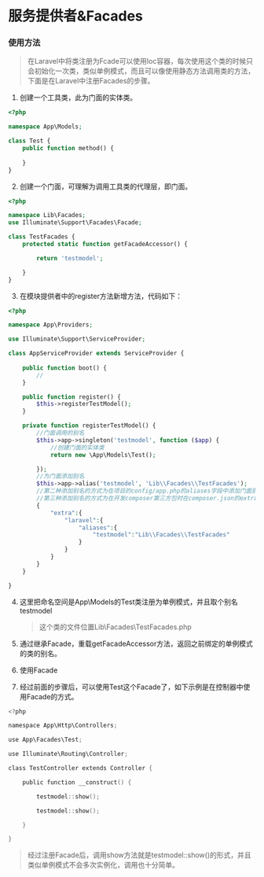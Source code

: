# 服务提供者&Facades

### 使用方法

> 在Laravel中将类注册为Fcade可以使用Ioc容器，每次使用这个类的时候只会初始化一次类，类似单例模式，而且可以像使用静态方法调用类的方法，下面是在Laravel中注册Facades的步骤。

1. 创建一个工具类，此为门面的实体类。

```php
<?php

namespace App\Models;

class Test {
    public function method() {
        
    }
}
```

2. 创建一个门面，可理解为调用工具类的代理层，即门面。

```php
<?php

namespace Lib\Facades;
use Illuminate\Support\Facades\Facade;

class TestFacades {
    protected static function getFacadeAccessor() {

    	return 'testmodel';

    }
}

```

3. 在模块提供者中的register方法新增方法，代码如下：

```php
<?php

namespace App\Providers;

use Illuminate\Support\ServiceProvider;

class AppServiceProvider extends ServiceProvider {
    
    public function boot() {	
    	//
    }

    public function register() {
        $this->registerTestModel();
    }

    private function registerTestModel() {
        //门面调用的别名
        $this->app->singleton('testmodel', function ($app) {
			//创建门面的实体类
            return new \App\Models\Test();

        });
		//为门面添加别名
        $this->app->alias('testmodel', 'Lib\\Facades\\TestFacades');
		//第二种添加别名的方式为在项目的config/app.php的aliases字段中添加门面别名，key为别名，value为门面的类名
        //第三种添加别名的方式为在开发composer第三方包时在composer.json的extra中添加，如：
        {
            "extra":{
                "laravel":{
                    "aliases":{
                        "testmodel":"Lib\\Facades\\TestFacades"
                    }
                }
            }
        }
    }

}
```

4. 这里把命名空间是App\Models的Test类注册为单例模式，并且取个别名testmodel

   > 这个类的文件位置Lib\\Facades\\TestFacades.php

5. 通过继承Facade，重载getFacadeAccessor方法，返回之前绑定的单例模式的类的别名。

6. 使用Facade

7. 经过前面的步骤后，可以使用Test这个Facade了，如下示例是在控制器中使用Facade的方式。

```c
<?php

namespace App\Http\Controllers;

use App\Facades\Test;

use Illuminate\Routing\Controller;

class TestController extends Controller {

    public function __construct() {

        testmodel::show();

        testmodel::show();

    }

}
```

> 经过注册Facade后，调用show方法就是testmodel::show()的形式，并且类似单例模式不会多次实例化，调用也十分简单。
